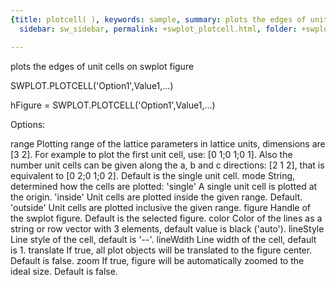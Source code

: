 ```yaml
---
{title: plotcell( ), keywords: sample, summary: plots the edges of unit cells on swplot figure,
  sidebar: sw_sidebar, permalink: +swplot_plotcell.html, folder: +swplot, mathjax: 'true'}

---
```

  plots the edges of unit cells on swplot figure
 
  SWPLOT.PLOTCELL('Option1',Value1,...)
 
  hFigure = SWPLOT.PLOTCELL('Option1',Value1,...)
 
  Options:
 
  range     Plotting range of the lattice parameters in lattice units,
            dimensions are [3 2]. For example to plot the first unit cell,
            use: [0 1;0 1;0 1]. Also the number unit cells can be given
            along the a, b and c directions: [2 1 2], that is equivalent to
            [0 2;0 1;0 2]. Default is the single unit cell.
  mode      String, determined how the cells are plotted:
                'single'    A single unit cell is plotted at the origin.
                'inside'    Unit cells are plotted inside the given
                            range. Default.
                'outside'   Unit cells are plotted inclusive the given
                                range.
  figure    Handle of the swplot figure. Default is the selected figure.
  color     Color of the lines as a string or row vector with 3 elements, 
            default value is black ('auto').
  lineStyle Line style of the cell, default is '--'.
  lineWdith Line width of the cell, default is 1.
  translate If true, all plot objects will be translated to the figure
            center. Default is false.
  zoom      If true, figure will be automatically zoomed to the ideal size.
            Default is false.
 
